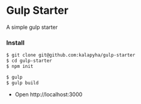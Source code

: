 # Gulp Starter

A simple gulp starter

### Install

```bash
$ git clone git@github.com:kalapyha/gulp-starter
$ cd gulp-starter
$ npm init

$ gulp
$ gulp build

```

- Open http://localhost:3000

